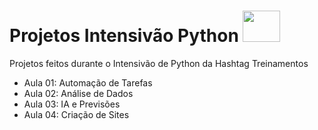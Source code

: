 # Projetos Intensivão Python <img height="50" width="60" src="https://cdn.jsdelivr.net/gh/devicons/devicon/icons/python/python-original.svg">
Projetos feitos durante o Intensivão de Python da Hashtag Treinamentos
- Aula 01: Automação de Tarefas
- Aula 02: Análise de Dados
- Aula 03: IA e Previsões
- Aula 04: Criação de Sites

